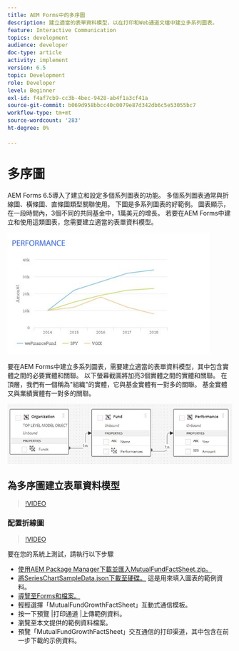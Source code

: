 ```yaml
---
title: AEM Forms中的多序圖
description: 建立適當的表單資料模型，以在打印和Web通道文檔中建立多系列圖表。
feature: Interactive Communication
topics: development
audience: developer
doc-type: article
activity: implement
version: 6.5
topic: Development
role: Developer
level: Beginner
exl-id: f4af7cb9-cc3b-4bec-9428-ab4f1a3cf41a
source-git-commit: b069d958bbcc40c0079e87d342db6c5e53055bc7
workflow-type: tm+mt
source-wordcount: '283'
ht-degree: 0%

---
```


# 多序圖

AEM Forms 6.5導入了建立和設定多個系列圖表的功能。 多個系列圖表通常與折線圖、橫條圖、直條圖類型關聯使用。 下圖是多系列圖表的好範例。 圖表顯示，在一段時間內，3個不同的共同基金中，1萬美元的增長。 若要在AEM Forms中建立和使用這類圖表，您需要建立適當的表單資料模型。

![多系列圖](assets/seriescharts.jfif)

要在AEM Forms中建立多系列圖表，需要建立適當的表單資料模型，其中包含實體之間的必要實體和關聯。 以下螢幕截圖將加亮3個實體之間的實體和關聯。 在頂層，我們有一個稱為&quot;組織&quot;的實體，它與基金實體有一對多的關聯。 基金實體又與業績實體有一對多的關聯。

![表單資料模型](assets/formdatamodel.jfif)

## 為多序圖建立表單資料模型

>[!VIDEO](https://video.tv.adobe.com/v/26352/quality=9)

### 配置折線圖

>[!VIDEO](https://video.tv.adobe.com/v/26353?quality=9&learn=on)

要在您的系統上測試，請執行以下步驟

* [使用AEM Package Manager下載並匯入MutualFundFactSheet.zip。](assets/mutualfundfactsheet.zip)
* [將SeriesChartSampleData.json下載至硬碟。](assets/serieschartsampledata.json) 這是用來填入圖表的範例資料。
* [導覽至Forms和檔案。](http://localhost:4502/aem/forms.html/content/dam/formsanddocuments)
* 輕輕選擇「MutualFundGrowthFactSheet」互動式通信模板。
* 按一下預覽 |打印通道 |上傳範例資料。
* 瀏覽至本文提供的範例資料檔案。
* 預覽「MutualFundGrowthFactSheet」交互通信的打印渠道，其中包含在前一步下載的示例資料。
